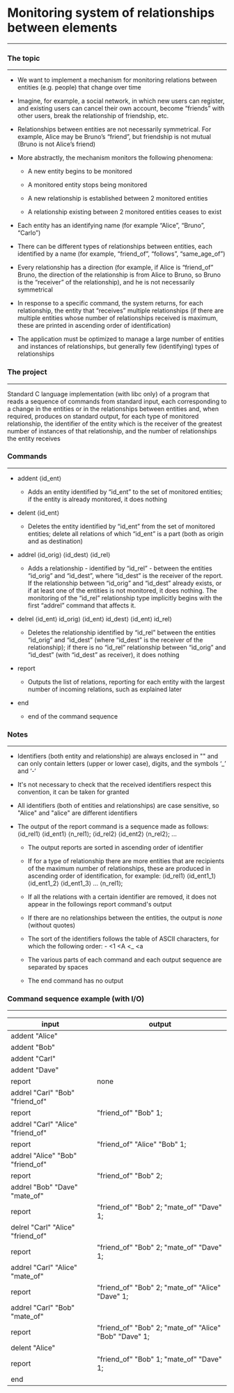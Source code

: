 # Monitoring system of relationships between elements

---

### The topic

---

- We want to implement a mechanism for monitoring relations between entities (e.g. people) that change over time

- Imagine, for example, a social network, in which new users can register, and existing users can cancel their own account, become “friends” with other users, break the relationship of friendship, etc.

- Relationships between entities are not necessarily symmetrical. For example, Alice may be Bruno’s “friend”, but friendship is not mutual (Bruno is not Alice’s friend)

- More abstractly, the mechanism monitors the following phenomena:

  - A new entity begins to be monitored

  - A monitored entity stops being monitored

  - A new relationship is established between 2 monitored entities

  - A relationship existing between 2 monitored entities ceases to exist

- Each entity has an identifying name (for example “Alice”, “Bruno”, “Carlo”)

- There can be different types of relationships between entities, each identified by a name (for example, “friend_of”, “follows”, “same_age_of”)

- Every relationship has a direction (for example, if Alice is “friend_of” Bruno, the direction of the relationship is from Alice to Bruno, so Bruno is the “receiver” of the relationship), and he is not necessarily symmetrical

- In response to a specific command, the system returns, for each relationship, the entity that “receives” multiple relationships (if there are multiple entities whose number of relationships received is maximum, these are printed in ascending order of identification)

- The application must be optimized to manage a large number of entities and instances of relationships, but generally few (identifying) types of relationships

### The project

---

Standard C language implementation (with libc only) of a program that reads a sequence of commands from standard input, each corresponding to a change in the entities or in the relationships between entities and, when required, produces on standard output, for each type of monitored relationship, the identifier of the entity which is the receiver of the greatest number of instances of that relationship, and the number of relationships the entity receives

### Commands

---

- addent ⟨id_ent⟩

  - Adds an entity identified by “id_ent” to the set of monitored entities; if the entity is already monitored, it does nothing

- delent ⟨id_ent⟩

  - Deletes the entity identified by “id_ent” from the set of monitored entities; delete all relations of which “id_ent” is a part (both as origin and as destination)

- addrel ⟨id_orig⟩ ⟨id_dest⟩ ⟨id_rel⟩

  - Adds a relationship - identified by “id_rel” - between the entities “id_orig” and “id_dest”, where “id_dest” is the receiver of the report. If the relationship between “id_orig” and “id_dest” already exists, or if at least one of the entities is not monitored, it does nothing. The monitoring of the “id_rel” relationship type implicitly begins with the first “addrel” command that affects it.

- delrel ⟨id_ent⟩ id_orig⟩ ⟨id_ent⟩ id_dest⟩ ⟨id_ent⟩ id_rel⟩

  - Deletes the relationship identified by “id_rel” between the entities “id_orig” and “id_dest” (where “id_dest” is the receiver of the relationship); if there is no “id_rel” relationship between “id_orig” and “id_dest” (with “id_dest” as receiver), it does nothing

- report

  - Outputs the list of relations, reporting for each entity with the largest number of incoming relations, such as explained later

- end

  - end of the command sequence

### Notes

---

- Identifiers (both entity and relationship) are always enclosed in "" and can only contain letters (upper or lower case), digits, and the symbols ‘\_’ and ‘-‘

- It's not necessary to check that the received identifiers respect this
  convention, it can be taken for granted

- All identifiers (both of entities and relationships) are case sensitive, so "Alice" and "alice" are different identifiers

- The output of the report command is a sequence made as follows:
  ⟨id_rel1⟩ ⟨id_ent1⟩ ⟨n_rel1⟩; ⟨id_rel2⟩ ⟨id_ent2⟩ ⟨n_rel2⟩; ...

  - The output reports are sorted in ascending order of identifier

  - If for a type of relationship there are more entities that are recipients of the maximum number of relationships,
    these are produced in ascending order of identification, for example:
    ⟨id_rel1⟩ ⟨id_ent1_1⟩ ⟨id_ent1_2⟩ ⟨id_ent1_3⟩ ... ⟨n_rel1⟩;

  - If all the relations with a certain identifier are removed, it does not appear in the followings report command's output

  - If there are no relationships between the entities, the output is _none_ (without quotes)

  - The sort of the identifiers follows the table of ASCII characters, for which the
    following order: - <1 <A <\_ <a

  - The various parts of each command and each output sequence are separated by spaces

  - The end command has no output

### Command sequence example (with I/O)

---

| input                             | output                                                 |
| --------------------------------- | ------------------------------------------------------ |
| addent "Alice"                    |                                                        |
| addent "Bob"                      |                                                        |
| addent "Carl"                     |                                                        |
| addent "Dave"                     |                                                        |
| report                            | none                                                   |
| addrel "Carl" "Bob" "friend_of"   |                                                        |
| report                            | "friend_of" "Bob" 1;                                   |
| addrel "Carl" "Alice" "friend_of" |                                                        |
| report                            | "friend_of" "Alice" "Bob" 1;                           |
| addrel "Alice" "Bob" "friend_of"  |                                                        |
| report                            | "friend_of" "Bob" 2;                                   |
| addrel "Bob" "Dave" "mate_of"     |                                                        |
| report                            | "friend_of" "Bob" 2; "mate_of" "Dave" 1;               |
| delrel "Carl" "Alice" "friend_of" |                                                        |
| report                            | "friend_of" "Bob" 2; "mate_of" "Dave" 1;               |
| addrel "Carl" "Alice" "mate_of"   |                                                        |
| report                            | "friend_of" "Bob" 2; "mate_of" "Alice" "Dave" 1;       |
| addrel "Carl" "Bob" "mate_of"     |                                                        |
| report                            | "friend_of" "Bob" 2; "mate_of" "Alice" "Bob" "Dave" 1; |
| delent "Alice"                    |                                                        |
| report                            | "friend_of" "Bob" 1; "mate_of" "Dave" 1;               |
| end                               |                                                        |
